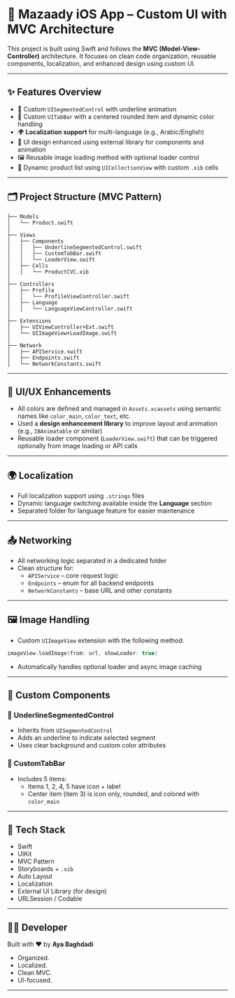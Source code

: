 
# 🧭 Mazaady iOS App – Custom UI with MVC Architecture

This project is built using Swift and follows the **MVC (Model-View-Controller)** architecture. It focuses on clean code organization, reusable components, localization, and enhanced design using custom UI.

---

## ✨ Features Overview

- 🎨 Custom `UISegmentedControl` with underline animation
- 🧭 Custom `UITabBar` with a centered rounded item and dynamic color handling
- 🌍 **Localization support** for multi-language (e.g., Arabic/English)
- 🧩 UI design enhanced using external library for components and animation
- 🖼 Reusable image loading method with optional loader control
- 📲 Dynamic product list using `UICollectionView` with custom `.xib` cells

---

## 🗂 Project Structure (MVC Pattern)

```
├── Models
│   └── Product.swift
│
├── Views
│   ├── Components
│   │   ├── UnderlineSegmentedControl.swift
│   │   ├── CustomTabBar.swift
│   │   └── LoaderView.swift
│   ├── Cells
│   │   └── ProductCVC.xib
│
├── Controllers
│   ├── Profile
│   │   └── ProfileViewController.swift
│   ├── Language
│   │   └── LanguageViewController.swift
│
├── Extensions
│   ├── UIViewController+Ext.swift
│   └── UIImageView+LoadImage.swift
│
├── Network
│   ├── APIService.swift
│   ├── Endpoints.swift
│   └── NetworkConstants.swift
```

---

## 📐 UI/UX Enhancements

- All colors are defined and managed in `Assets.xcassets` using semantic names like `color_main`, `color_text`, etc.
- Used a **design enhancement library** to improve layout and animation (e.g., `IBAnimatable` or similar)
- Reusable loader component (`LoaderView.swift`) that can be triggered optionally from image loading or API calls

---

## 🌍 Localization

- Full localization support using `.strings` files
- Dynamic language switching available inside the **Language** section
- Separated folder for language feature for easier maintenance

---

## 📤 Networking

- All networking logic separated in a dedicated folder
- Clean structure for:
  - `APIService` – core request logic
  - `Endpoints` – enum for all backend endpoints
  - `NetworkConstants` – base URL and other constants

---

## 🖼 Image Handling

- Custom `UIImageView` extension with the following method:

```swift
imageView.loadImage(from: url, showLoader: true)
```

- Automatically handles optional loader and async image caching

---

## 🧩 Custom Components

### 🔘 UnderlineSegmentedControl

- Inherits from `UISegmentedControl`
- Adds an underline to indicate selected segment
- Uses clear background and custom color attributes

### 🧭 CustomTabBar

- Includes 5 items:
  - Items 1, 2, 4, 5 have icon + label
  - Center item (item 3) is icon only, rounded, and colored with `color_main`

---

## 🧪 Tech Stack

- Swift
- UIKit
- MVC Pattern
- Storyboards + `.xib`
- Auto Layout
- Localization
- External UI Library (for design)
- URLSession / Codable

---

## 🧑‍💻 Developer

Built with ❤️ by **Aya Baghdadi**  
- Organized.
- Localized.
- Clean MVC.
- UI-focused.

---
